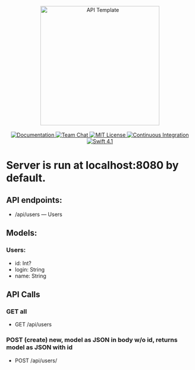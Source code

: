 <p align="center">
    <img src="https://user-images.githubusercontent.com/1342803/36623515-7293b4ec-18d3-11e8-85ab-4e2f8fb38fbd.png" width="320" alt="API Template">
    <br>
    <br>
    <a href="http://docs.vapor.codes/3.0/">
        <img src="http://img.shields.io/badge/read_the-docs-2196f3.svg" alt="Documentation">
    </a>
    <a href="https://discord.gg/vapor">
        <img src="https://img.shields.io/discord/431917998102675485.svg" alt="Team Chat">
    </a>
    <a href="LICENSE">
        <img src="http://img.shields.io/badge/license-MIT-brightgreen.svg" alt="MIT License">
    </a>
    <a href="https://circleci.com/gh/vapor/api-template">
        <img src="https://circleci.com/gh/vapor/api-template.svg?style=shield" alt="Continuous Integration">
    </a>
    <a href="https://swift.org">
        <img src="http://img.shields.io/badge/swift-4.1-brightgreen.svg" alt="Swift 4.1">
    </a>
</p>

<h1>
Server is run at localhost:8080 by default.
</h1>

<h2>
API endpoints:
</h2>

<ul><li>
/api/users — Users
</li></ul>

<h2>
Models:
</h2>

<h3>
Users:
</h3>

<ul><li>
id: Int?
</li><li>
login: String
</li><li>
name: String
</li></ul>

<h2>
API Calls
</h2>

<h3>
GET all
</h3>

<ul><li>
GET /api/users
</li></ul>

<h3>
POST (create) new, model as JSON in body w/o id, returns model as JSON with id
</h3>

<ul><li>
POST /api/users/
</li></ul>
